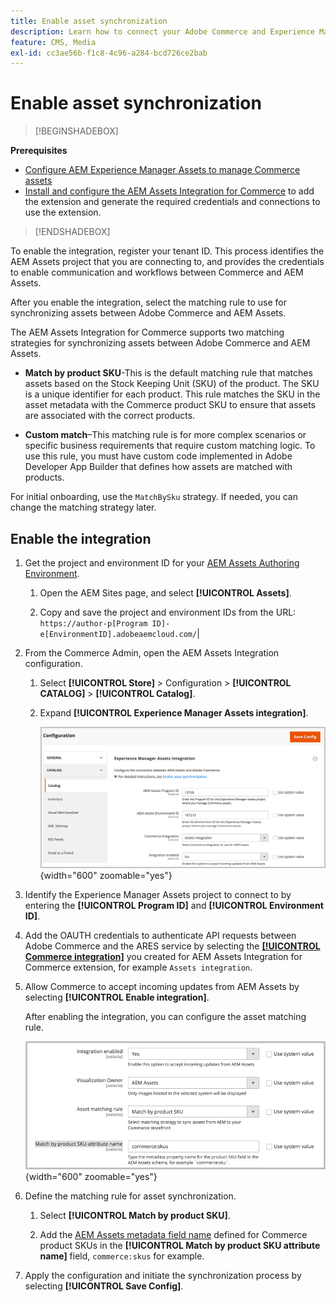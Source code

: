 ```yaml
---
title: Enable asset synchronization
description: Learn how to connect your Adobe Commerce and Experience Manager Assets projects to enable asset synchronization between these two systems.
feature: CMS, Media
exl-id: cc3ae56b-f1c8-4c96-a284-bcd726ce2bab
---
```

# Enable asset synchronization

>[!BEGINSHADEBOX]

**Prerequisites**

- [Configure AEM Experience Manager Assets to manage Commerce assets](#aem-assets-configure-aem)
- [Install and configure the AEM Assets Integration for Commerce](#aem-assets-configure-commerce.md) to add the extension and generate the required credentials and connections to use the extension.

>[!ENDSHADEBOX]

To enable the integration, register your tenant ID. This process identifies the AEM Assets project that you are connecting to, and provides the credentials to enable communication and workflows between Commerce and AEM Assets.

After you enable the integration, select the matching rule to use for synchronizing assets between Adobe Commerce and AEM Assets.

The AEM Assets Integration for Commerce supports two matching strategies for synchronizing assets between Adobe Commerce and AEM Assets.

- **Match by product SKU**-This is the default matching rule that matches assets based on the Stock Keeping Unit (SKU) of the product. The SKU is a unique identifier for each product. This rule matches the SKU in the asset metadata with the Commerce product SKU to ensure that assets are associated with the correct products.

- **Custom match**–This matching rule is for more complex scenarios or specific business requirements that require custom matching logic. To use this rule, you must have custom code implemented in Adobe Developer App Builder that defines how assets are matched with products.

For initial onboarding, use the `MatchBySku` strategy. If needed, you can change the matching strategy later.

## Enable the integration

1. Get the project and environment ID for your [AEM Assets Authoring Environment](https://experienceleague.adobe.com/en/docs/experience-manager-cloud-service/content/sites/authoring/quick-start).

   1. Open the AEM Sites page, and select **[!UICONTROL Assets]**.

   1. Copy and save the project and environment IDs from the URL:<br>`https://author-p[Program ID]-e[EnvironmentID].adobeaemcloud.com/`|

1. From the Commerce Admin, open the AEM Assets Integration configuration.

   1. Select **[!UICONTROL Store]** > Configuration > **[!UICONTROL CATALOG]** > **[!UICONTROL Catalog]**.

   1. Expand **[!UICONTROL Experience Manager Assets integration]**.

      ![AEM Assets Integration enable the integration](assets/aem-assets-integration-enable-config.png){width="600" zoomable="yes"}

1. Identify the Experience Manager Assets project to connect to by entering the **[!UICONTROL Program ID]** and **[!UICONTROL Environment ID]**.

1. Add the OAUTH credentials to authenticate API requests between Adobe Commerce and the ARES service by selecting the **[[!UICONTROL Commerce integration]](aem-assets-configure-commerce.md#add-the-integration-to-the-commerce-environment)** you created for AEM Assets Integration for Commerce extension, for example `Assets integration`.

1. Allow Commerce to accept incoming updates from AEM Assets by selecting **[!UICONTROL Enable integration]**.

   After enabling the integration, you can configure the asset matching rule.

   ![AEM Assets Integration select asset match rule](assets/aem-assets-config-matching-rule.png){width="600" zoomable="yes"}

1. Define the matching rule for asset synchronization.

   1. Select **[!UICONTROL Match by product SKU]**.

   1. Add the [AEM Assets metadata field name](aem-assets-configure-aem.md#configure-metadata) defined for Commerce product SKUs in the **[!UICONTROL Match by product SKU attribute name]** field, `commerce:skus` for example.

1. Apply the configuration and initiate the synchronization process by selecting **[!UICONTROL Save Config]**.
